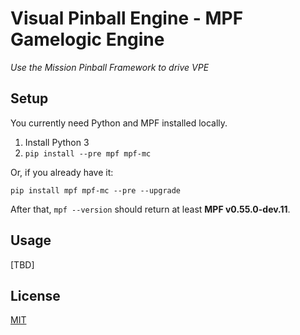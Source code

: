 # Visual Pinball Engine - MPF Gamelogic Engine
*Use the Mission Pinball Framework to drive VPE*

## Setup

You currently need Python and MPF installed locally.

1. Install Python 3
2. `pip install --pre mpf mpf-mc`

Or, if you already have it:

`pip install mpf mpf-mc --pre --upgrade`

After that, `mpf --version` should return at least **MPF v0.55.0-dev.11**.

## Usage

[TBD]

## License

[MIT](LICENSE)